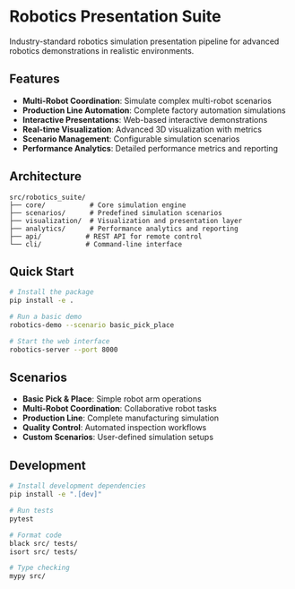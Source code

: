 # Robotics Presentation Suite

Industry-standard robotics simulation presentation pipeline for advanced robotics demonstrations in realistic environments.

## Features

- **Multi-Robot Coordination**: Simulate complex multi-robot scenarios
- **Production Line Automation**: Complete factory automation simulations
- **Interactive Presentations**: Web-based interactive demonstrations
- **Real-time Visualization**: Advanced 3D visualization with metrics
- **Scenario Management**: Configurable simulation scenarios
- **Performance Analytics**: Detailed performance metrics and reporting

## Architecture

```
src/robotics_suite/
├── core/           # Core simulation engine
├── scenarios/      # Predefined simulation scenarios
├── visualization/  # Visualization and presentation layer
├── analytics/      # Performance analytics and reporting
├── api/           # REST API for remote control
└── cli/           # Command-line interface
```

## Quick Start

```bash
# Install the package
pip install -e .

# Run a basic demo
robotics-demo --scenario basic_pick_place

# Start the web interface
robotics-server --port 8000
```

## Scenarios

- **Basic Pick & Place**: Simple robot arm operations
- **Multi-Robot Coordination**: Collaborative robot tasks
- **Production Line**: Complete manufacturing simulation
- **Quality Control**: Automated inspection workflows
- **Custom Scenarios**: User-defined simulation setups

## Development

```bash
# Install development dependencies
pip install -e ".[dev]"

# Run tests
pytest

# Format code
black src/ tests/
isort src/ tests/

# Type checking
mypy src/
```